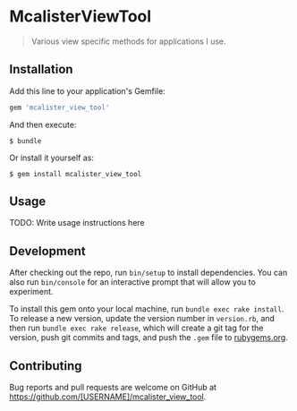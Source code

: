 # McalisterViewTool

> Various view specific methods for applications I use.

## Installation

Add this line to your application's Gemfile:

```ruby
gem 'mcalister_view_tool'
```

And then execute:

    $ bundle

Or install it yourself as:

    $ gem install mcalister_view_tool

## Usage

TODO: Write usage instructions here

## Development

After checking out the repo, run `bin/setup` to install dependencies. You can also run `bin/console` for an interactive prompt that will allow you to experiment.

To install this gem onto your local machine, run `bundle exec rake install`. To release a new version, update the version number in `version.rb`, and then run `bundle exec rake release`, which will create a git tag for the version, push git commits and tags, and push the `.gem` file to [rubygems.org](https://rubygems.org).

## Contributing

Bug reports and pull requests are welcome on GitHub at https://github.com/[USERNAME]/mcalister_view_tool.

